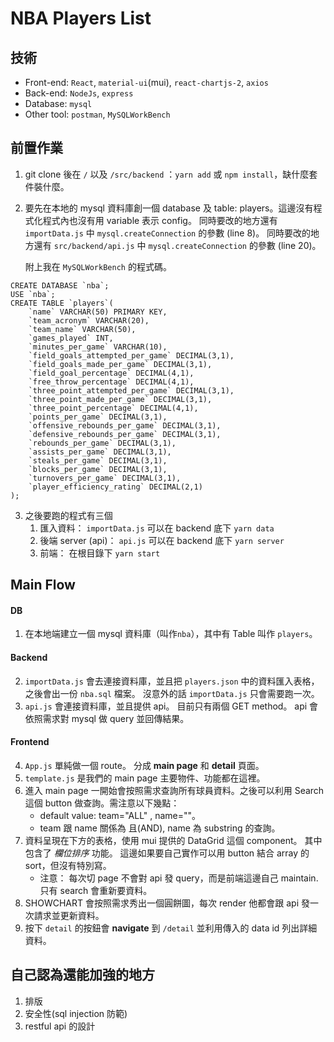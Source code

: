 # NBA Players List

## 技術

- Front-end: `React`, `material-ui`(mui), `react-chartjs-2`, `axios`
- Back-end: `NodeJs`, `express`
- Database: `mysql`
- Other tool: `postman`, `MySQLWorkBench`

## 前置作業

1. git clone 後在 `/` 以及 `/src/backend` ：`yarn add` 或 `npm install`，缺什麼套件裝什麼。
2. 要先在本地的 mysql 資料庫創一個 database 及 table: players。這邊沒有程式化程式內也沒有用 variable 表示 config。
   同時要改的地方還有 `importData.js` 中 `mysql.createConnection` 的參數 (line 8)。
   同時要改的地方還有 `src/backend/api.js` 中 `mysql.createConnection` 的參數 (line 20)。

   附上我在 `MySQLWorkBench` 的程式碼。

```
CREATE DATABASE `nba`;
USE `nba`;
CREATE TABLE `players`(
	`name` VARCHAR(50) PRIMARY KEY,
    `team_acronym` VARCHAR(20),
    `team_name` VARCHAR(50),
    `games_played` INT,
    `minutes_per_game` VARCHAR(10),
    `field_goals_attempted_per_game` DECIMAL(3,1),
    `field_goals_made_per_game` DECIMAL(3,1),
    `field_goal_percentage` DECIMAL(4,1),
    `free_throw_percentage` DECIMAL(4,1),
    `three_point_attempted_per_game` DECIMAL(3,1),
    `three_point_made_per_game` DECIMAL(3,1),
    `three_point_percentage` DECIMAL(4,1),
    `points_per_game` DECIMAL(3,1),
    `offensive_rebounds_per_game` DECIMAL(3,1),
    `defensive_rebounds_per_game` DECIMAL(3,1),
    `rebounds_per_game` DECIMAL(3,1),
    `assists_per_game` DECIMAL(3,1),
    `steals_per_game` DECIMAL(3,1),
    `blocks_per_game` DECIMAL(3,1),
    `turnovers_per_game` DECIMAL(3,1),
    `player_efficiency_rating` DECIMAL(2,1)
);
```

3. 之後要跑的程式有三個
   1. 匯入資料： `importData.js` 可以在 backend 底下 `yarn data`
   2. 後端 server (api)： `api.js` 可以在 backend 底下 `yarn server`
   3. 前端： 在根目錄下 `yarn start`

## Main Flow

#### DB

1. 在本地端建立一個 mysql 資料庫（叫作`nba`），其中有 Table 叫作 `players`。

#### Backend

2. `importData.js` 會去連接資料庫，並且把 `players.json` 中的資料匯入表格，之後會出一份 `nba.sql` 檔案。
   沒意外的話 `importData.js` 只會需要跑一次。
3. `api.js` 會連接資料庫，並且提供 api。 目前只有兩個 GET method。 api 會依照需求對 mysql 做 query 並回傳結果。

#### Frontend

4. `App.js` 單純做一個 route。 分成 **main page** 和 **detail** 頁面。
5. `template.js` 是我們的 main page 主要物件、功能都在這裡。
6. 進入 main page 一開始會按照需求查詢所有球員資料。之後可以利用 Search 這個 button 做查詢。需注意以下幾點：
   - default value: team="ALL" , name=""。
   - team 跟 name 關係為 且(AND), name 為 substring 的查詢。
7. 資料呈現在下方的表格，使用 mui 提供的 DataGrid 這個 component。 其中包含了 _欄位排序_ 功能。
   這邊如果要自己實作可以用 button 結合 array 的 sort，但沒有特別寫。
   - 注意： 每次切 page 不會對 api 發 query，而是前端這邊自己 maintain. 只有 search 會重新要資料。
8. SHOWCHART 會按照需求秀出一個圓餅圖，每次 render 他都會跟 api 發一次請求並更新資料。
9. 按下 `detail` 的按鈕會 **navigate** 到 `/detail` 並利用傳入的 data id 列出詳細資料。

## 自己認為還能加強的地方

1. 排版
2. 安全性(sql injection 防範)
3. restful api 的設計
